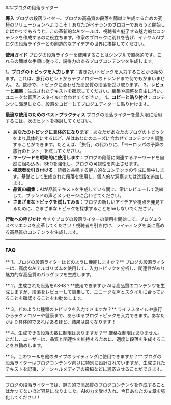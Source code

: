 ###ブログの段落ライター

**導入**
ブログの段落ライター、ブログの高品質の段落を簡単に生成するための究極のソリューションへようこそ！あなたがベテランのブロガーであろうと開始したばかりであろうと、この革新的なAIツールは、視聴者を魅了する魅力的なコンテンツを作成するのに役立ちます。作家のブロックに別れを告げ、イナヤムAIブログの段落ライターとの創造的なアイデアの世界に挨拶してください。

**使用ガイド**
ブログの段落ライターを使用することはシンプルで直感的です。これらの簡単な手順に従って、説得力のあるブログコンテンツを生成します。

1。**ブログのトピックを入力します**：書きたいトピックを入力することから始めます。これは、旅行のヒントからテクノロジーのトレンドまで何でもかまいません。
2。数秒で、トピックに合わせた高品質の段落を受け取ります。
3。**レビューと編集**：生成されたテキストを確認してください。編集や調整を自由に行い、ユニークな音声とスタイルに合わせてください。
4。**コピーと貼り付け**：コンテンツに満足したら、段落をコピーしてブログエディターに貼り付けます。

**最適な使用のためのベストプラクティス**
ブログの段落ライターを最大限に活用するには、次のヒントを検討してください。

-  **あなたのトピックに具体的になります**：あなたがあなたのブログのトピックをより具体的にするほど、AIはあなたのニーズに合わせてコンテンツを調整することができます。たとえば、「旅行」の代わりに、「ヨーロッパの予算の旅行のヒント」を試してください。
-  **キーワードを戦略的に使用します**：ブログの段落に関連するキーワードを自然に組み込み、SEOを強化し、ブログの可視性を向上させます。
-  **視聴者を引き付ける**：読者と共鳴する魅力的なコンテンツの作成に集中します。基礎として生成された段落を使用し、個人的な洞察または逸話を追加します。
-  **品質の編集**：AIが品質テキストを生成している間に、常にレビューして洗練して、ブランドの声とメッセージに合わせてください。
-  **さまざまなトピックを試してみる**：ブログの新しいアイデアや視点を発見するために、さまざまなトピックを探求することをheしないでください。

**行動への呼びかけ**
今すぐブログの段落ライターの使用を開始して、ブログエクスペリエンスを変革してください！視聴者を引き付け、ライティングを楽に高める高品質のコンテンツを生成します。

---

### FAQ

** 1。ブログの段落ライターはどのように機能しますか？**
ブログの段落ライターは、高度なAIアルゴリズムを使用して、入力トピックを分析し、関連性があり魅力的な高品質のパラグラフを生成します。

** 2。生成された段落をAS-IS？**使用できますか
AIは高品質のコンテンツを生成しますが、段落をレビューして編集して、ユニークな声とスタイルに合っていることを確認することをお勧めします。

** 3。どのような種類のトピックを入力できますか？**
ライフスタイルや旅行からテクノロジーや健康まで、あらゆるブログトピックを入力できます。あなたがより具体的であればあるほど、結果は良くなります！

** 4。生成できる段落の数に制限はありますか？**
厳格な制限はありません。ただし、ユーザーは、品質と関連性を維持するために、適度に段落を生成することをお勧めします。

** 5。このツールを他のタイプのライティングに使用できますか？**
ブログの段落ライターはブログコンテンツ向けに特別に設計されていますが、生成されたテキストを記事、ソーシャルメディアの投稿などに適応させることができます。

---

ブログの段落ライターでは、魅力的で高品質のブログコンテンツを作成することはかつてないほど容易になりました。AIの力を受け入れ、今日あなたの文章を強化してください！